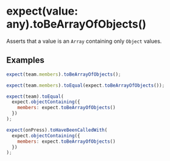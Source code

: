 # expect(value: any).toBeArrayOfObjects()

Asserts that a value is an `Array` containing only `Object` values.

## Examples

```js
expect(team.members).toBeArrayOfObjects();
```

```js
expect(team.members).toEqual(expect.toBeArrayOfObjects());
```

```js
expect(team).toEqual(
  expect.objectContaining({
    members: expect.toBeArrayOfObjects()
  })
);
```

```js
expect(onPress).toHaveBeenCalledWith(
  expect.objectContaining({
    members: expect.toBeArrayOfObjects()
  })
);
```
